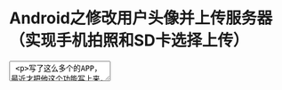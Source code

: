 # Android之修改用户头像并上传服务器（实现手机拍照和SD卡选择上传）
<div class="edit-box">
				<textarea name="content" class="editor-content"  id="ckeditor" > &lt;p&gt;写了这么多个的APP，最近才把他这个功能写上来，就抽取其中的&lt;span style="color:#800000"&gt;&lt;strong&gt;用户修改头像的相关操作&lt;/strong&gt;&lt;/span&gt;这个功能写了这篇博客，来与大家分享，希望对你有所帮助。&lt;/p&gt; 
&lt;p&gt;&lt;span style="color:#800000"&gt;&lt;span style="color:#000000"&gt;案例包含了:&lt;/span&gt;&lt;/span&gt;&lt;/p&gt; 
&lt;ol&gt; 
 &lt;li&gt;&lt;span style="color:#800000"&gt;&lt;span style="color:#000000"&gt;Xutil图片上传&lt;/span&gt;&lt;/span&gt;&lt;/li&gt; 
 &lt;li&gt;&lt;span style="color:#800000"&gt;&lt;span style="color:#000000"&gt;拍照和SD卡选择&lt;span style="color:#800000"&gt;&lt;span style="color:#000000"&gt;图片&lt;/span&gt;&lt;/span&gt;&lt;/span&gt;&lt;/span&gt;&lt;/li&gt; 
 &lt;li&gt;&lt;span style="color:#800000"&gt;&lt;span style="color:#000000"&gt;图片缓存和界面逻辑处理&lt;/span&gt;&lt;/span&gt;&lt;/li&gt; 
 &lt;li&gt;&lt;span style="color:#800000"&gt;&lt;span style="color:#000000"&gt;图片压缩和图片处理&lt;/span&gt;&lt;/span&gt;&lt;/li&gt; 
 &lt;li&gt;自定义圆形头像&lt;/li&gt; 
&lt;/ol&gt; 
&lt;p&gt;&lt;a href="http://download.csdn.net/detail/dickyqie/9662223" target="_blank" rel="nofollow"&gt;XUtils.Jar 下载&lt;/a&gt;&lt;/p&gt; 
&lt;p&gt;其他图片上传方式请看博客&amp;nbsp; ：&lt;a href="http://www.cnblogs.com/zhangqie/p/6211752.html" rel="nofollow"&gt;Volley-XUtils-OkHttp三种方式实现单张多张图片上传&lt;/a&gt;&lt;/p&gt; 
&lt;p&gt;效果图： （注：&lt;span style="color:#800000"&gt;模拟器没拍照功能，效果图只有SD卡上传&lt;/span&gt;，&lt;span style="color:#800000"&gt;&lt;strong&gt;手机测试拍照上传也是可以的&lt;/strong&gt;&lt;/span&gt;）&lt;/p&gt; 
&lt;p&gt;&amp;nbsp;&amp;nbsp;&amp;nbsp;&amp;nbsp;&amp;nbsp;&amp;nbsp;&amp;nbsp;&amp;nbsp;&amp;nbsp;&amp;nbsp;&amp;nbsp; &lt;img alt="" src="https://static.oschina.net/uploads/img/201703/16174940_LeCK.gif"&gt;&lt;/p&gt; 
&lt;p&gt;代码：&lt;/p&gt; 
&lt;p&gt;MainActivity.java&lt;/p&gt; 
&lt;pre&gt;&lt;code class="language-java"&gt;public class MainActivity extends AppCompatActivity implements View.OnClickListener {

    ZQRoundOvalImageView zqRoundOvalImageView;
    ACache aCache;

    @Override
    protected void onCreate(Bundle savedInstanceState) {
        super.onCreate(savedInstanceState);
        setContentView(R.layout.activity_main);
        zqRoundOvalImageView = (ZQRoundOvalImageView) findViewById(R.id.my_sign_sub_img);
        zqRoundOvalImageView.setOnClickListener(this);
        findViewById(R.id.my_sign_sub_txt).setOnClickListener(this);
        aCache = ACache.get(MainActivity.this);
        initData();

    }

    private void initData() {
        if (UtilFileDB.SELETEFile(aCache, "stscimage") != null) {
            if (aCache.getAsBitmap("myimg") == null) {
                getImage(UtilFileDB.LOGINIMGURL(aCache));
            } else {
                zqRoundOvalImageView.setImageBitmap(aCache.getAsBitmap("myimg"));
            }
        }
    }

    @Override
    public void onClick(View v) {
        switch (v.getId()) {
            case R.id.my_sign_sub_img:
            case R.id.my_sign_sub_txt:
                Intent intents = new Intent(MainActivity.this, SettingActivity.class);
                startActivityForResult(intents, 1);
                break;
        }
    }

    @Override
    public void onActivityResult(int requestCode, int resultCode, Intent data) {
        super.onActivityResult(requestCode, resultCode, data);
        if (requestCode == 1) {
            if (resultCode == 3) {
                getImage(data.getStringExtra("urlimg"));
            } else {
                zqRoundOvalImageView.setImageResource(R.mipmap.zhangwo_hometop1);
            }
        }
    }

    public void getImage(String url) {
        UtilFileDB.DELETEFile(aCache, "myimg");
        OkHttpUtils.get().url(url).tag(this).build().connTimeOut(20000)
                .readTimeOut(20000).writeTimeOut(20000)
                .execute(new BitmapCallback() {
                    @Override
                    public void onError(Call call, Exception e, int id) {
                    }

                    @Override
                    public void onResponse(Bitmap bitmap, int id) {
                        zqRoundOvalImageView.setImageBitmap(bitmap);
                        aCache.put("myimg", bitmap);
                    }
                });
    }
}&lt;/code&gt;&lt;/pre&gt; 
&lt;p&gt;&amp;nbsp;SettingActivity.Java&lt;/p&gt; 
&lt;pre&gt;&lt;code class="language-java"&gt;public class SettingActivity extends AppCompatActivity implements View.OnClickListener {

    String URL = "url";
    TextView homeTopName;
    ZQRoundOvalImageView zqRoundOvalImageView;
    PopupWindow pop;
    LinearLayout ll_popup;
    Intent intent;
    String urlsf = "";
    int img = 1;
    ACache aCache;

    @Override
    protected void onCreate(@Nullable Bundle savedInstanceState) {
        super.onCreate(savedInstanceState);
        setContentView(R.layout.my_setting);
        initView();
    }

    private void initView() {
        homeTopName = (TextView) findViewById(R.id.home_top_name);
        homeTopName.setText("设置");
        aCache = ACache.get(SettingActivity.this);
        zqRoundOvalImageView = (ZQRoundOvalImageView) findViewById(R.id.my_setting_txlehs);
        zqRoundOvalImageView.setOnClickListener(this);
        findViewById(R.id.home_tour_close).setOnClickListener(this);
    }

    @Override
    public void onClick(View v) {
        switch (v.getId()) {
            case R.id.my_setting_txlehs:
                showPopupWindow();
                ll_popup.startAnimation(AnimationUtils.loadAnimation(
                        SettingActivity.this, R.anim.activity_translate_in));
                pop.showAtLocation(v, Gravity.BOTTOM, 0, 0);
                break;
            case R.id.home_tour_close:
                intent = new Intent();
                intent.putExtra("urlimg", urlsf);
                setResult(img, intent);
                finish();
                break;

        }
    }

    /****
     * 头像提示框
     */
    public void showPopupWindow() {
        pop = new PopupWindow(SettingActivity.this);
        View view = getLayoutInflater().inflate(R.layout.item_popupwindows,
                null);
        ll_popup = (LinearLayout) view.findViewById(R.id.ll_popup);
        pop.setWidth(ViewGroup.LayoutParams.MATCH_PARENT);
        pop.setHeight(ViewGroup.LayoutParams.WRAP_CONTENT);
        pop.setBackgroundDrawable(new BitmapDrawable());
        pop.setFocusable(true);
        pop.setOutsideTouchable(true);
        pop.setContentView(view);
        RelativeLayout parent = (RelativeLayout) view.findViewById(R.id.parent);
        Button bt1 = (Button) view.findViewById(R.id.item_popupwindows_camera);
        Button bt2 = (Button) view.findViewById(R.id.item_popupwindows_Photo);
        Button bt3 = (Button) view.findViewById(R.id.item_popupwindows_cancel);
        parent.setOnClickListener(new View.OnClickListener() {
            @Override
            public void onClick(View v) {
                pop.dismiss();
                ll_popup.clearAnimation();
            }
        });
        bt1.setOnClickListener(new View.OnClickListener() {
            public void onClick(View v) {
                Intent camera = new Intent(MediaStore.ACTION_IMAGE_CAPTURE);
                startActivityForResult(camera, 1);
                pop.dismiss();
                ll_popup.clearAnimation();
            }
        });
        bt2.setOnClickListener(new View.OnClickListener() {
            public void onClick(View v) {
                Intent picture = new Intent(
                        Intent.ACTION_PICK,
                        android.provider.MediaStore.Images.Media.EXTERNAL_CONTENT_URI);
                startActivityForResult(picture, 2);
                pop.dismiss();
                ll_popup.clearAnimation();
            }
        });
        bt3.setOnClickListener(new View.OnClickListener() {
            public void onClick(View v) {
                pop.dismiss();
                ll_popup.clearAnimation();
            }
        });
    }

    @Override
    protected void onActivityResult(int requestCode, int resultCode, Intent data) {
        super.onActivityResult(requestCode, resultCode, data);
        if (requestCode == 1 &amp;amp;&amp;amp; resultCode == Activity.RESULT_OK
                &amp;amp;&amp;amp; null != data) {
            String sdState = Environment.getExternalStorageState();
            if (!sdState.equals(Environment.MEDIA_MOUNTED)) {
                return;
            }
            new DateFormat();
            String name = DateFormat.format("yyyyMMdd_hhmmss",
                    Calendar.getInstance(Locale.CHINA)) + ".jpg";
            Bundle bundle = data.getExtras();
            // 获取相机返回的数据，并转换为图片格式
            Bitmap bmp = (Bitmap) bundle.get("data");
            FileOutputStream fout = null;
            String filename = null;
            try {
                filename = UtilImags.SHOWFILEURL(SettingActivity.this) + "/" + name;
            } catch (IOException e) {
            }
            try {
                fout = new FileOutputStream(filename);
                bmp.compress(Bitmap.CompressFormat.JPEG, 100, fout);
            } catch (FileNotFoundException e) {
                showToastShort("上传失败");
            } finally {
                try {
                    fout.flush();
                    fout.close();
                } catch (IOException e) {
                    showToastShort("上传失败");
                }
            }
            zqRoundOvalImageView.setImageBitmap(bmp);
            staffFileupload(new File(filename));
        }
        if (requestCode == 2 &amp;amp;&amp;amp; resultCode == Activity.RESULT_OK
                &amp;amp;&amp;amp; null != data) {
            try {
                Uri selectedImage = data.getData();
                String[] filePathColumns = {MediaStore.Images.Media.DATA};
                Cursor c = this.getContentResolver().query(selectedImage,
                        filePathColumns, null, null, null);
                c.moveToFirst();
                int columnIndex = c.getColumnIndex(filePathColumns[0]);
                String picturePath = c.getString(columnIndex);
                c.close();

                Bitmap bmp = BitmapFactory.decodeFile(picturePath);
                // 获取图片并显示
                zqRoundOvalImageView.setImageBitmap(bmp);
                saveBitmapFile(UtilImags.compressScale(bmp), UtilImags.SHOWFILEURL(SettingActivity.this) + "/stscname.jpg");
                staffFileupload(new File(UtilImags.SHOWFILEURL(SettingActivity.this) + "/stscname.jpg"));
            } catch (Exception e) {
                showToastShort("上传失败");
            }
        }
    }

    public void saveBitmapFile(Bitmap bitmap, String path) {
        File file = new File(path);//将要保存图片的路径
        try {
            BufferedOutputStream bos = new BufferedOutputStream(new FileOutputStream(file));
            bitmap.compress(Bitmap.CompressFormat.JPEG, 100, bos);
            bos.flush();
            bos.close();
        } catch (IOException e) {
            e.printStackTrace();
        }
    }

    public void staffFileupload(File file) {
        if (false) {
            showToastShort("网络未连接");
            return;
        }
        HttpUtils http = new HttpUtils();
        http.send(HttpRequest.HttpMethod.POST, URL, MYUPDATEIMG(file),
                new RequestCallBack&amp;lt;String&amp;gt;() {

                    @Override
                    public void onFailure(HttpException arg0, String arg1) {

                    }

                    @Override
                    public void onSuccess(ResponseInfo&amp;lt;String&amp;gt; arg0) {
                        JSONObject jsonobj;
                        try {
                            jsonobj = new JSONObject(arg0.result.toString());
                            String errno = jsonobj.getString("errno");
                            String error = jsonobj.getString("error");
                            if (errno.equals("0") &amp;amp;&amp;amp; error.equals("success")) {
                                JSONArray jsonarray = jsonobj.getJSONArray("data");
                                JSONObject jsonobjq = jsonarray.getJSONObject(0);
                                urlsf = jsonobjq.getString("url");
                                UtilFileDB.ADDFile(aCache, "stscimage", urlsf);
                                img = 3;
                                showToastShort("头像修改成功");

                            } else {
                                showToastShort("头像修改失败");
                            }
                        } catch (JSONException e) {
                            return;
                        }
                    }

                });

    }

    /***
     * 修改头像
     *
     * @return
     */
    public static final RequestParams MYUPDATEIMG(File file) {
        RequestParams params = new RequestParams();
        params.addBodyParameter("c", "profile");
        params.addBodyParameter("a", "setavatar");
        params.addBodyParameter("uid", "");
        params.addBodyParameter("username", "");
        if (file != null) {
            params.addBodyParameter("filedata", file);
        }
        return params;
    }

    private void showToastShort(String string) {
        Toast.makeText(SettingActivity.this, string, Toast.LENGTH_LONG).show();
    }
}

复制代码&lt;/code&gt;&lt;/pre&gt; 
&lt;p&gt;AndroidManifest.xml权限&lt;/p&gt; 
&lt;pre&gt;&lt;code class="language-html"&gt;    &amp;lt;uses-permission android:name="android.permission.INTERNET" /&amp;gt;
    &amp;lt;uses-permission android:name="android.permission.ACCESS_NETWORK_STATE" /&amp;gt;
    &amp;lt;!-- SD卡权限 --&amp;gt;
    &amp;lt;uses-permission android:name="android.permission.MOUNT_UNMOUNT_FILESYSTEMS" /&amp;gt;
    &amp;lt;!-- 定位 --&amp;gt;
    &amp;lt;!-- 用于进行网络定位 --&amp;gt;
    &amp;lt;uses-permission android:name="android.permission.ACCESS_COARSE_LOCATION" &amp;gt;
    &amp;lt;/uses-permission&amp;gt;
    &amp;lt;uses-permission android:name="android.permission.ACCESS_LOCATION_EXTRA_COMMANDS"&amp;gt;
    &amp;lt;/uses-permission&amp;gt;
    &amp;lt;!-- 用于访问wifi网络信息，wifi信息会用于进行网络定位 --&amp;gt;
    &amp;lt;uses-permission android:name="android.permission.ACCESS_WIFI_STATE" &amp;gt;
    &amp;lt;/uses-permission&amp;gt;
    &amp;lt;!-- 这个权限用于获取wifi的获取权限，wifi信息会用来进行网络定位 --&amp;gt;
    &amp;lt;uses-permission android:name="android.permission.CHANGE_WIFI_STATE" &amp;gt;
    &amp;lt;/uses-permission&amp;gt;
    &amp;lt;!-- 用于读取手机当前的状态 --&amp;gt;
    &amp;lt;uses-permission android:name="android.permission.READ_PHONE_STATE" &amp;gt;
    &amp;lt;/uses-permission&amp;gt;
    &amp;lt;!-- 写入扩展存储，向扩展卡写入数据，用于写入缓存定位数据 --&amp;gt;
    &amp;lt;uses-permission android:name="android.permission.WRITE_EXTERNAL_STORAGE" &amp;gt;
    &amp;lt;/uses-permission&amp;gt;&lt;/code&gt;&lt;/pre&gt; 
&lt;p&gt;&amp;nbsp;&lt;/p&gt; </textarea>
			</div>
